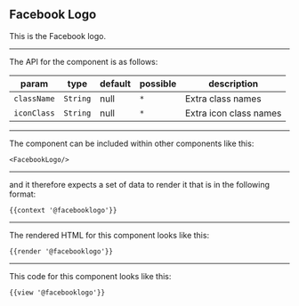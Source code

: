 ## Facebook Logo

This is the Facebook logo.

-----
The API for the component is as follows:

| param         | type          | default       | possible      | description           |
|---            |---            |---            |---            |---                    |
| `className`   | `String`      | null          | `*`           | Extra class names |
| `iconClass`   | `String`      | null          | `*`           | Extra icon class names |

-----
The component can be included within other components like this:

```
<FacebookLogo/>
```

-----
and it therefore expects a set of data to render it that is in the following format:

```
{{context '@facebooklogo'}}
```

-----
The rendered HTML for this component looks like this:

```
{{render '@facebooklogo'}}
```

-----
This code for this component looks like this:

```
{{view '@facebooklogo'}}
```
